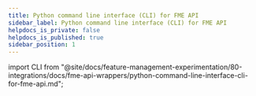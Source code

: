 ```yaml
---
title: Python command line interface (CLI) for FME API
sidebar_label: Python command line interface (CLI) for FME API
helpdocs_is_private: false
helpdocs_is_published: true
sidebar_position: 1
---
```


import CLI from "@site/docs/feature-management-experimentation/80-integrations/docs/fme-api-wrappers/python-command-line-interface-cli-for-fme-api.md";

<CLI />